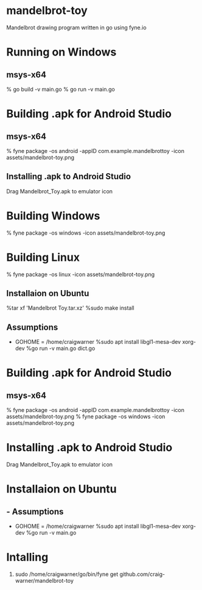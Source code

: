 # mandelbrot-toy
Mandelbrot drawing program written in go using fyne.io 


# Running on Windows
## msys-x64
% go build -v main.go
% go run -v main.go


# Building .apk for Android Studio
## msys-x64 
% fyne package -os android -appID com.example.mandelbrottoy -icon assets/mandelbrot-toy.png
## Installing .apk to Android Studio
Drag Mandelbrot_Toy.apk to emulator icon

# Building Windows 
% fyne package -os windows -icon assets/mandelbrot-toy.png

# Building Linux 
% fyne package -os linux -icon assets/mandelbrot-toy.png
## Installaion on Ubuntu 
%tar xf 'Mandelbrot Toy.tar.xz'
%sudo make install
## Assumptions
 * GOHOME = /home/craigwarner
%sudo apt install libgl1-mesa-dev xorg-dev
%go run -v main.go dict.go

# Building .apk for Android Studio
## msys-x64 
% fyne package -os android -appID com.example.mandelbrottoy -icon assets/mandelbrot-toy.png
% fyne package -os windows -icon assets/mandelbrot-toy.png
 
# Installing .apk to Android Studio
Drag Mandelbrot_Toy.apk to emulator icon

# Installaion on Ubuntu 
## - Assumptions
 * GOHOME = /home/craigwarner
%sudo apt install libgl1-mesa-dev xorg-dev
%go run -v main.go

# Intalling  
1) sudo /home/craigwarner/go/bin/fyne get github.com/craig-warner/mandelbrot-toy


